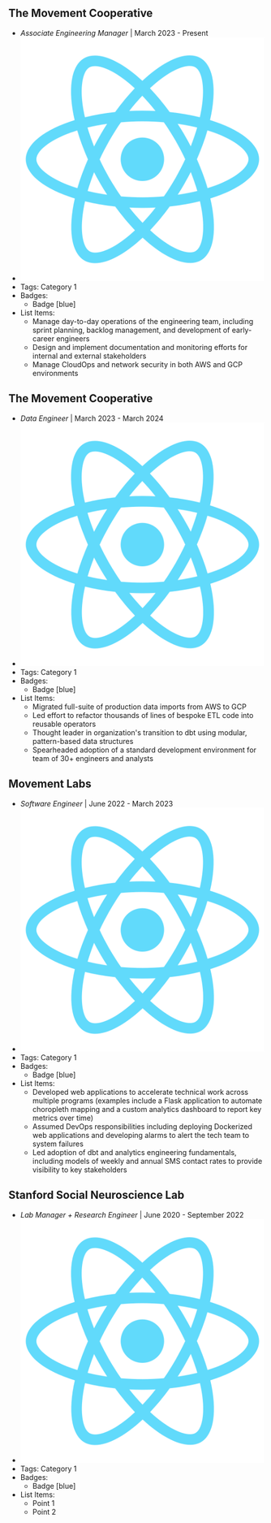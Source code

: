 ## The Movement Cooperative
- *Associate Engineering Manager* | March 2023 - Present
- ![logo512](../assets/logo512.png)
- Tags: Category 1
- Badges:
  - Badge [blue]
- List Items:
  - Manage day-to-day operations of the engineering team, including sprint planning, backlog management, and development of early-career engineers
  - Design and implement documentation and monitoring efforts for internal and external stakeholders
  - Manage CloudOps and network security in both AWS and GCP environments

## The Movement Cooperative
- *Data Engineer* | March 2023 - March 2024
- ![logo512](../assets/logo512.png)
- Tags: Category 1
- Badges:
  - Badge [blue]
- List Items:
  - Migrated full-suite of production data imports from AWS to GCP
  - Led effort to refactor thousands of lines of bespoke ETL code into reusable operators 
  - Thought leader in organization's transition to dbt using modular, pattern-based data structures
  - Spearheaded adoption of a standard development environment for team of 30+ engineers and analysts

## Movement Labs
- *Software Engineer* | June 2022 - March 2023
- ![logo512](../assets/logo512.png)
- Tags: Category 1
- Badges:
  - Badge [blue]
- List Items:
  - Developed web applications to accelerate technical work across multiple programs (examples include a Flask application to automate choropleth mapping and a custom analytics dashboard to report key metrics over time)
  - Assumed DevOps responsibilities including deploying Dockerized web applications and developing alarms to alert the tech team to system failures
  - Led adoption of dbt and analytics engineering fundamentals, including models of weekly and annual SMS contact rates to provide visibility to key stakeholders

## Stanford Social Neuroscience Lab
- *Lab Manager + Research Engineer* | June 2020 - September 2022
- ![logo512](../assets/logo512.png)
- Tags: Category 1
- Badges:
  - Badge [blue]
- List Items:
  - Point 1
  - Point 2